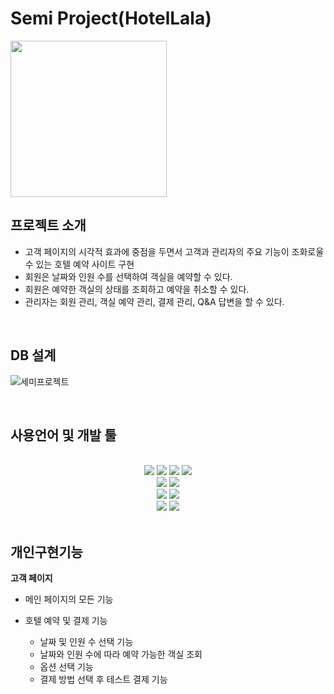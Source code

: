 # Semi Project(HotelLala)

<img src="https://user-images.githubusercontent.com/106005368/186703743-865935a7-c638-4f43-be48-c09bacaa078e.png" width="250px">

<br>

## 프로젝트 소개

- 고객 페이지의 시각적 효과에 중점을 두면서 고객과 관리자의 주요 기능이 조화로울 수 있는 호텔 예약 사이트 구현
- 회원은 날짜와 인원 수를 선택하여 객실을 예약할 수 있다.
- 회원은 예약한 객실의 상태를 조회하고 예약을 취소할 수 있다.
- 관리자는 회원 관리, 객실 예약 관리, 결제 관리, Q&A 답변을 할 수 있다.

<br>

## DB 설계

![세미프로젝트](https://user-images.githubusercontent.com/106005368/186703162-68ce6062-3e7c-4b1c-9da3-61219762945c.png)

<br>

## 사용언어 및 개발 툴

<br>

<div align="center">
  <img src="https://img.shields.io/badge/JAVA-007396?style=for-the-badge&logo=java&logoColor=white">
  <img src="https://img.shields.io/badge/html-E34F26?style=for-the-badge&logo=html5&logoColor=white"> 
  <img src="https://img.shields.io/badge/css-1572B6?style=for-the-badge&logo=css3&logoColor=white"> 
  <img src="https://img.shields.io/badge/javascript-yellow?style=for-the-badge&logo=javascript&logoColor=white"><br>
  
  <img src="https://img.shields.io/badge/jsp-green?style=for-the-badge&logo=jsp&logoColor=white"> 
  <img src="https://img.shields.io/badge/servlet-skyblue?style=for-the-badge&logo=servlet&logoColor=white"><br>
  
  <img src="https://img.shields.io/badge/oracle-F80000?style=for-the-badge&logo=oracle&logoColor=white">
  <img src="https://img.shields.io/badge/apache tomcat-F8DC75?style=for-the-badge&logo=apachetomcat&logoColor=black"><br>
  
  <img src="https://img.shields.io/badge/eclipse-blue?style=for-the-badge&logo=eclipse&logoColor=white"> 
  <img src="https://img.shields.io/badge/github-181717?style=for-the-badge&logo=github&logoColor=white"> 

</div>

<br>

## 개인구현기능

**고객 페이지**
* 메인 페이지의 모든 기능

* 호텔 예약 및 결제 기능
  * 날짜 및 인원 수 선택 기능
  * 날짜와 인원 수에 따라 예약 가능한 객실 조회
  * 옵션 선택 기능
  * 결제 방법 선택 후 테스트 결제 기능
